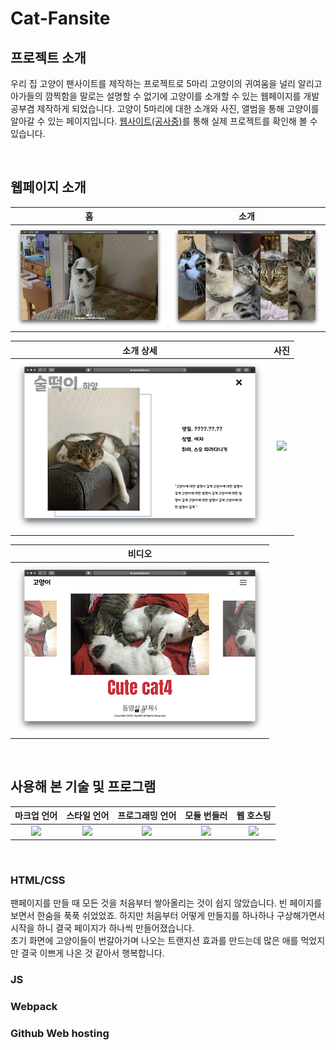 # Cat-Fansite

## 프로젝트 소개
우리 집 고양이 팬사이트를 제작하는 프로젝트로 5마리 고양이의 귀여움을 널리 알리고 아가들의 깜찍함을 말로는 설명할 수 없기에 고양이를 소개할 수 있는 웹페이지를 개발 공부겸 제작하게 되었습니다. 고양이 5마리에 대한 소개와 사진, 앨범을 통해 고양이를 알아갈 수 있는 페이지입니다. [웹사이트(공사중)](https://seows2.github.io/Cat-Fansite/html/index.html)를 통해 실제 프로젝트를 확인해 볼 수 있습니다.

<br>

## 웹페이지 소개

|                       홈                       |                    소개                     |
| :--------------------------------------------: | :---------------------------------------------: |
| <img src="./pageImage/home.png" width="400px"> | <img src="./pageImage/about.png" width="400px"> |

|                     소개 상세                      |                      사진                       |
| :----------------------------------------------------: | :---------------------------------------------: |
| <img src="./pageImage/about_detail.png" width="400px"> | <img src="./pageImage/photo.gif" width="400px"> |

|                     비디오                      |
|:----------------------------------------------------:|
| <img src="./pageImage/video.png" width="400px"> |

<br>

## 사용해 본 기술 및 프로그램

|마크업 언어| 스타일 언어| 프로그래밍 언어 | 모듈 번들러 | 웹 호스팅 |
|:-------:|:-------:|:-------:|:-------:|:-------:|
|<img src="https://upload.wikimedia.org/wikipedia/commons/thumb/6/61/HTML5_logo_and_wordmark.svg/1200px-HTML5_logo_and_wordmark.svg.png" width="200px"> |<img src="https://upload.wikimedia.org/wikipedia/commons/thumb/d/d5/CSS3_logo_and_wordmark.svg/1200px-CSS3_logo_and_wordmark.svg.png" width="150px"> |<img src="https://cdn.iconscout.com/icon/free/png-256/javascript-2038874-1720087.png" width="200px"> |<img src="https://raw.githubusercontent.com/webpack/media/master/logo/icon-square-big.png" width="180px"> |<img src="https://github.githubassets.com/images/modules/logos_page/GitHub-Mark.png" width="150px"> |


<br>

### HTML/CSS   
팬페이지를 만들 때 모든 것을 처음부터 쌓아올리는 것이 쉽지 않았습니다. 빈 페이지를 보면서 한숨을 푹푹 쉬었었죠. 하지만 처음부터 어떻게 만들지를 하나하나 구상해가면서 시작을 하니 결국 페이지가 하나씩 만들어졌습니다.   
초기 화면에 고양이들이 번갈아가며 나오는 트랜지션 효과를 만드는데 많은 애를 먹었지만 결국 이쁘게 나온 것 같아서 행복합니다.

### JS

### Webpack

### Github Web hosting
